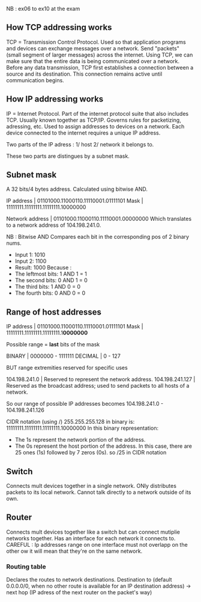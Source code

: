 NB : ex06 to ex10 at the exam

## How TCP addressing works

TCP = Transmission Control Protocol. Used so that application programs and devices can exchange messages over a network. Send "packets" (small segment of larger messages) across the internet.
Using TCP, we can make sure that the entire data is being communicated over a network. Before any data transmission, TCP first establishes a connection between a source and its destination. This connection remains active until communication begins. 

## How IP addressing works

IP = Internet Protocol. Part of the internet protocol suite that also includes TCP. Usually known together as TCP/IP. Governs rules for packetizing, adressing, etc. 
Used to assign addresses to devices on a network. Each device connected to the internet requires a unique IP address. 

Two parts of the IP adress : 1/ host 2/ network it belongs to.

These two parts are distingues by a subnet mask.

## Subnet mask

A 32 bits/4 bytes address. Calculated using bitwise AND. 

IP address | 01101000.11000110.11110001.01111101
Mask       | 11111111.11111111.11111111.10000000

Network address | 01101000.11000110.11110001.00000000
Which translates to a network address of 104.198.241.0.

NB : Bitwise AND
Compares each bit in the corresponding pos of 2 binary nums.
- Input 1: 1010
- Input 2: 1100
- Result: 1000
Because :
- The leftmost bits: 1 AND 1 = 1
- The second bits: 0 AND 1 = 0
- The third bits: 1 AND 0 = 0
- The fourth bits: 0 AND 0 = 0

## Range of host addresses

IP address | 01101000.11000110.11110001.01111101
Mask       | 11111111.11111111.11111111.1**0000000**

Possible range = **last** bits of the mask

BINARY  | 0000000 - 1111111
DECIMAL | 0 - 127

BUT range extremities reserved for specific uses

104.198.241.0   | Reserved to represent the network address.
104.198.241.127 | Reserved as the broadcast address; used to send packets to all hosts of a network.

So our range of possible IP addresses becomes 104.198.241.0 - 104.198.241.126

CIDR notation (using /)
255.255.255.128 in binary is:
11111111.11111111.11111111.10000000
In this binary representation:
- The 1s represent the network portion of the address.
- The 0s represent the host portion of the address.
In this case, there are 25 ones (1s) followed by 7 zeros (0s). so /25 in CIDR notation

## Switch

Connects mult devices together in a single network. ONly distributes packets to its local network. Cannot talk directly to a network outside of its own.

## Router

Connects mult devices together like a switch but can connect mutiplie networks together. Has an interface for each network it connects to. 
CAREFUL : Ip addresses range on one interface must not overlapp on the other ow it will mean that they're on the same network. 

### Routing table 

Declares the routes to network destinations. Destination to (default 0.0.0.0/0, when no other route is available for an IP destination address) -> next hop (IP adress of the next router on the packet's way)




